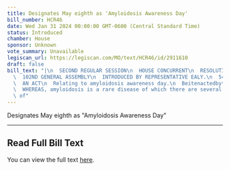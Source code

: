 ```yaml
---
title: Designates May eighth as 'Amyloidosis Awareness Day'
bill_number: HCR46
date: Wed Jan 31 2024 00:00:00 GMT-0600 (Central Standard Time)
status: Introduced
chamber: House
sponsor: Unknown
vote_summary: Unavailable
legiscan_url: https://legiscan.com/MO/text/HCR46/id/2911610
draft: false
bill_text: "|\n  SECOND REGULAR SESSION\n  HOUSE CONCURRENT\n  RESOLUTION NO. 46\n\
  \  102ND GENERAL ASSEMBLY\n  INTRODUCED BY REPRESENTATIVE EALY.\n  5417H.01I DANARADEMANMILLER,ChiefClerk\n\
  \  AN ACT\n  Relating to amyloidosis awareness day.\n  BeitenactedbytheGeneralAssemblyofthestateofMissouri,asfollows:\n\
  \  WHEREAS, amyloidosis is a rare disease of which there are several types, one\
  \ of"
---
```

Designates May eighth as "Amyloidosis Awareness Day"

---

## Read Full Bill Text

You can view the full text [here](https://legiscan.com/MO/text/HCR46/id/2911610).
